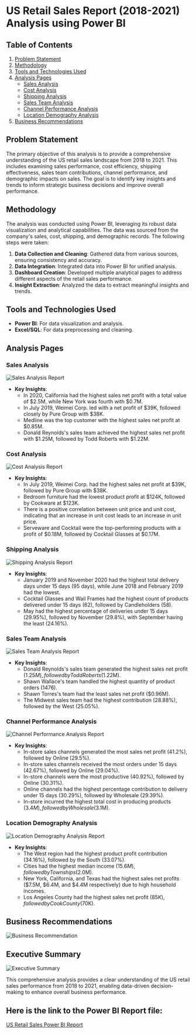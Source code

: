 # US Retail Sales Report (2018-2021) Analysis using Power BI

## Table of Contents
1. [Problem Statement](#problem-statement)
2. [Methodology](#methodology)
3. [Tools and Technologies Used](#tools-and-technologies-used)
4. [Analysis Pages](#analysis-pages)
   - [Sales Analysis](#sales-analysis)
   - [Cost Analysis](#cost-analysis)
   - [Shipping Analysis](#shipping-analysis)
   - [Sales Team Analysis](#sales-team-analysis)
   - [Channel Performance Analysis](#channel-performance-analysis)
   - [Location Demography Analysis](#location-demography-analysis)
5. [Business Recommendations](#business-recommendations)

## Problem Statement
The primary objective of this analysis is to provide a comprehensive understanding of the US retail sales landscape from 2018 to 2021. This includes examining sales performance, cost efficiency, shipping effectiveness, sales team contributions, channel performance, and demographic impacts on sales. The goal is to identify key insights and trends to inform strategic business decisions and improve overall performance.


## Methodology
The analysis was conducted using Power BI, leveraging its robust data visualization and analytical capabilities. The data was sourced from the company's sales, cost, shipping, and demographic records. The following steps were taken:

1. **Data Collection and Cleaning**: Gathered data from various sources, ensuring consistency and accuracy.
2. **Data Integration**: Integrated data into Power BI for unified analysis.
3. **Dashboard Creation**: Developed multiple analytical pages to address different aspects of the retail sales performance.
4. **Insight Extraction**: Analyzed the data to extract meaningful insights and trends.

## Tools and Technologies Used
- **Power BI**: For data visualization and analysis.
- **Excel/SQL**: For data preprocessing and cleaning.

## Analysis Pages

### Sales Analysis
![Sales Analysis Report](https://github.com/segunumoru1/US-Retail-Sales-Report/blob/main/US%20Resident%20Sales%20Data%20Report-images-0.jpg)
- **Key Insights**:
  - In 2020, California had the highest sales net profit with a total value of $2.5M, while New York was fourth with $0.7M.
  - In July 2019, Weimei Corp. led with a net profit of $39K, followed closely by Pure Group with $38K.
  - Medline was the top customer with the highest sales net profit at $0.85M.
  - Donald Reynolds's sales team achieved the highest sales net profit with $1.25M, followed by Todd Roberts with $1.22M.


### Cost Analysis
![Cost Analysis Report](https://github.com/segunumoru1/US-Retail-Sales-Report/blob/main/US%20Resident%20Sales%20Data%20Report-images-1.jpg)
- **Key Insights**:
  - In July 2019, Weimei Corp. had the highest sales net profit at $39K, followed by Pure Group with $38K.
  - Bedroom furniture had the lowest product profit at $124K, followed by Cookware at $123K.
  - There is a positive correlation between unit price and unit cost, indicating that an increase in unit cost leads to an increase in unit price.
  - Serveware and Cocktail were the top-performing products with a profit of $0.18M, followed by Cocktail Glasses at $0.17M.


### Shipping Analysis
![Shipping Analysis Report](https://github.com/segunumoru1/US-Retail-Sales-Report/blob/main/US%20Resident%20Sales%20Data%20Report-images-2.jpg)
- **Key Insights**:
  - January 2019 and November 2020 had the highest total delivery days under 15 days (95 days), while June 2018 and February 2019 had the lowest.
  - Cocktail Glasses and Wail Frames had the highest count of products delivered under 15 days (62), followed by Candleholders (58).
  - May had the highest percentage of deliveries under 15 days (29.95%), followed by November (29.8%), with September having the least (24.16%).


### Sales Team Analysis
![Sales Team Analysis Report](https://github.com/segunumoru1/US-Retail-Sales-Report/blob/main/US%20Resident%20Sales%20Data%20Report-images-3.jpg)
- **Key Insights**:
  - Donald Reynolds's sales team generated the highest sales net profit ($1.25M), followed by Todd Roberts ($1.22M).
  - Shawn Wallace's team handled the highest quantity of product orders (1476).
  - Shawn Torres's team had the least sales net profit ($0.96M).
  - The Midwest sales team had the highest contribution (28.88%), followed by the West (25.05%).


### Channel Performance Analysis
![Channel Performance Analysis Report](https://github.com/segunumoru1/US-Retail-Sales-Report/blob/main/US%20Resident%20Sales%20Data%20Report-images-4.jpg)
- **Key Insights**:
  - In-store sales channels generated the most sales net profit (41.2%), followed by Online (29.5%).
  - In-store sales channels received the most orders under 15 days (42.67%), followed by Online (29.04%).
  - In-store channels were the most productive (40.92%), followed by Online (30.31%).
  - Online channels had the highest percentage contribution to delivery under 15 days (30.29%), followed by Wholesale (29.39%).
  - In-store incurred the highest total cost in producing products ($3.4M), followed by Wholesale ($3.1M).


### Location Demography Analysis
![Location Demography Analysis Report](https://github.com/segunumoru1/US-Retail-Sales-Report/blob/main/US%20Resident%20Sales%20Data%20Report-images-5.jpg)
- **Key Insights**:
  - The West region had the highest product profit contribution (34.16%), followed by the South (33.07%).
  - Cities had the highest median income ($15.6M), followed by Townships ($2.0M).
  - New York, California, and Texas had the highest sales net profits ($7.5M, $6.4M, and $4.4M respectively) due to high household incomes.
  - Los Angeles County had the highest sales net profit ($85K), followed by Cook County ($70K).


## Business Recommendations
![Business Recommendation](https://github.com/segunumoru1/US-Retail-Sales-Report/blob/main/US%20Resident%20Sales%20Data%20Report-images-6.jpg)


## Executive Summary
![Executive Summary](https://github.com/segunumoru1/US-Retail-Sales-Report/blob/main/US%20Resident%20Sales%20Data%20Report-images-7.jpg)


This comprehensive analysis provides a clear understanding of the US retail sales performance from 2018 to 2021, enabling data-driven decision-making to enhance overall business 
performance.

## Here is the link to the Power BI Report file:
[US Retail Sales Power BI Report](https://github.com/segunumoru1/US-Retail-Sales-Report/blob/main/US%20Resident%20Sales%20Report.pbix)
